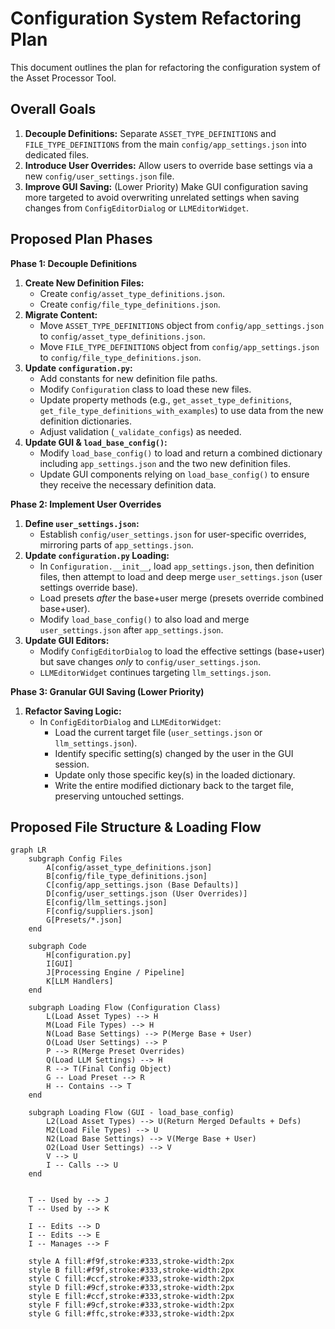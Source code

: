 # Configuration System Refactoring Plan

This document outlines the plan for refactoring the configuration system of the Asset Processor Tool.

## Overall Goals

1.  **Decouple Definitions:** Separate `ASSET_TYPE_DEFINITIONS` and `FILE_TYPE_DEFINITIONS` from the main `config/app_settings.json` into dedicated files.
2.  **Introduce User Overrides:** Allow users to override base settings via a new `config/user_settings.json` file.
3.  **Improve GUI Saving:** (Lower Priority) Make GUI configuration saving more targeted to avoid overwriting unrelated settings when saving changes from `ConfigEditorDialog` or `LLMEditorWidget`.

## Proposed Plan Phases

**Phase 1: Decouple Definitions**

1.  **Create New Definition Files:**
    *   Create `config/asset_type_definitions.json`.
    *   Create `config/file_type_definitions.json`.
2.  **Migrate Content:**
    *   Move `ASSET_TYPE_DEFINITIONS` object from `config/app_settings.json` to `config/asset_type_definitions.json`.
    *   Move `FILE_TYPE_DEFINITIONS` object from `config/app_settings.json` to `config/file_type_definitions.json`.
3.  **Update `configuration.py`:**
    *   Add constants for new definition file paths.
    *   Modify `Configuration` class to load these new files.
    *   Update property methods (e.g., `get_asset_type_definitions`, `get_file_type_definitions_with_examples`) to use data from the new definition dictionaries.
    *   Adjust validation (`_validate_configs`) as needed.
4.  **Update GUI & `load_base_config()`:**
    *   Modify `load_base_config()` to load and return a combined dictionary including `app_settings.json` and the two new definition files.
    *   Update GUI components relying on `load_base_config()` to ensure they receive the necessary definition data.

**Phase 2: Implement User Overrides**

1.  **Define `user_settings.json`:**
    *   Establish `config/user_settings.json` for user-specific overrides, mirroring parts of `app_settings.json`.
2.  **Update `configuration.py` Loading:**
    *   In `Configuration.__init__`, load `app_settings.json`, then definition files, then attempt to load and deep merge `user_settings.json` (user settings override base).
    *   Load presets *after* the base+user merge (presets override combined base+user).
    *   Modify `load_base_config()` to also load and merge `user_settings.json` after `app_settings.json`.
3.  **Update GUI Editors:**
    *   Modify `ConfigEditorDialog` to load the effective settings (base+user) but save changes *only* to `config/user_settings.json`.
    *   `LLMEditorWidget` continues targeting `llm_settings.json`.

**Phase 3: Granular GUI Saving (Lower Priority)**

1.  **Refactor Saving Logic:**
    *   In `ConfigEditorDialog` and `LLMEditorWidget`:
        *   Load the current target file (`user_settings.json` or `llm_settings.json`).
        *   Identify specific setting(s) changed by the user in the GUI session.
        *   Update only those specific key(s) in the loaded dictionary.
        *   Write the entire modified dictionary back to the target file, preserving untouched settings.

## Proposed File Structure & Loading Flow

```mermaid
graph LR
    subgraph Config Files
        A[config/asset_type_definitions.json]
        B[config/file_type_definitions.json]
        C[config/app_settings.json (Base Defaults)]
        D[config/user_settings.json (User Overrides)]
        E[config/llm_settings.json]
        F[config/suppliers.json]
        G[Presets/*.json]
    end

    subgraph Code
        H[configuration.py]
        I[GUI]
        J[Processing Engine / Pipeline]
        K[LLM Handlers]
    end

    subgraph Loading Flow (Configuration Class)
        L(Load Asset Types) --> H
        M(Load File Types) --> H
        N(Load Base Settings) --> P(Merge Base + User)
        O(Load User Settings) --> P
        P --> R(Merge Preset Overrides)
        Q(Load LLM Settings) --> H
        R --> T(Final Config Object)
        G -- Load Preset --> R
        H -- Contains --> T
    end

    subgraph Loading Flow (GUI - load_base_config)
        L2(Load Asset Types) --> U(Return Merged Defaults + Defs)
        M2(Load File Types) --> U
        N2(Load Base Settings) --> V(Merge Base + User)
        O2(Load User Settings) --> V
        V --> U
        I -- Calls --> U
    end


    T -- Used by --> J
    T -- Used by --> K

    I -- Edits --> D
    I -- Edits --> E
    I -- Manages --> F

    style A fill:#f9f,stroke:#333,stroke-width:2px
    style B fill:#f9f,stroke:#333,stroke-width:2px
    style C fill:#ccf,stroke:#333,stroke-width:2px
    style D fill:#9cf,stroke:#333,stroke-width:2px
    style E fill:#ccf,stroke:#333,stroke-width:2px
    style F fill:#9cf,stroke:#333,stroke-width:2px
    style G fill:#ffc,stroke:#333,stroke-width:2px